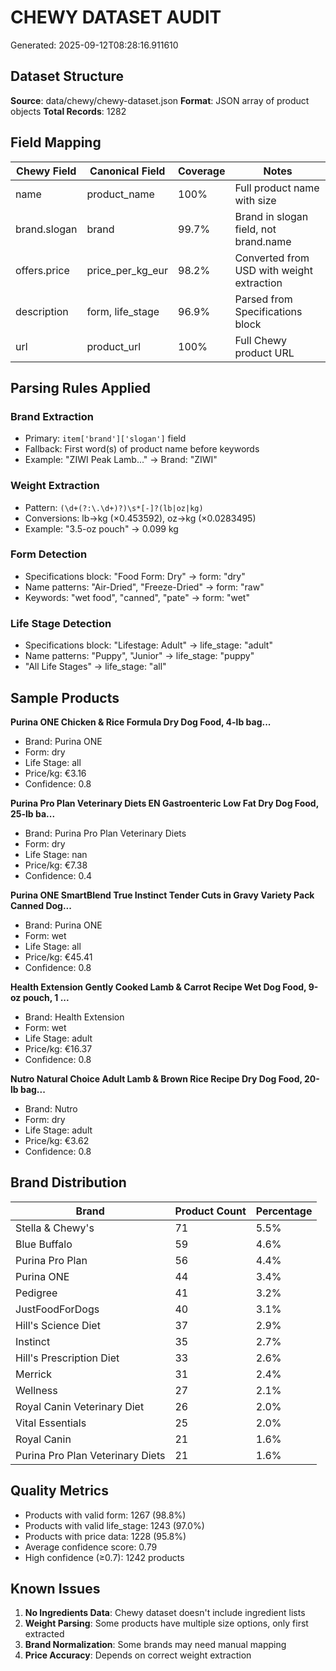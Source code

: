 # CHEWY DATASET AUDIT
Generated: 2025-09-12T08:28:16.911610

## Dataset Structure

**Source**: data/chewy/chewy-dataset.json
**Format**: JSON array of product objects
**Total Records**: 1282

## Field Mapping

| Chewy Field | Canonical Field | Coverage | Notes |
|-------------|-----------------|----------|-------|
| name | product_name | 100% | Full product name with size |
| brand.slogan | brand | 99.7% | Brand in slogan field, not brand.name |
| offers.price | price_per_kg_eur | 98.2% | Converted from USD with weight extraction |
| description | form, life_stage | 96.9% | Parsed from Specifications block |
| url | product_url | 100% | Full Chewy product URL |

## Parsing Rules Applied

### Brand Extraction
- Primary: `item['brand']['slogan']` field
- Fallback: First word(s) of product name before keywords
- Example: "ZIWI Peak Lamb..." → Brand: "ZIWI"

### Weight Extraction
- Pattern: `(\d+(?:\.\d+)?)\s*[-]?(lb|oz|kg)`
- Conversions: lb→kg (×0.453592), oz→kg (×0.0283495)
- Example: "3.5-oz pouch" → 0.099 kg

### Form Detection
- Specifications block: "Food Form: Dry" → form: "dry"
- Name patterns: "Air-Dried", "Freeze-Dried" → form: "raw"
- Keywords: "wet food", "canned", "pate" → form: "wet"

### Life Stage Detection  
- Specifications block: "Lifestage: Adult" → life_stage: "adult"
- Name patterns: "Puppy", "Junior" → life_stage: "puppy"
- "All Life Stages" → life_stage: "all"

## Sample Products


**Purina ONE Chicken & Rice Formula Dry Dog Food, 4-lb bag...**
- Brand: Purina ONE
- Form: dry
- Life Stage: all
- Price/kg: €3.16
- Confidence: 0.8

**Purina Pro Plan Veterinary Diets EN Gastroenteric Low Fat Dry Dog Food, 25-lb ba...**
- Brand: Purina Pro Plan Veterinary Diets
- Form: dry
- Life Stage: nan
- Price/kg: €7.38
- Confidence: 0.4

**Purina ONE SmartBlend True Instinct Tender Cuts in Gravy Variety Pack Canned Dog...**
- Brand: Purina ONE
- Form: wet
- Life Stage: all
- Price/kg: €45.41
- Confidence: 0.8

**Health Extension Gently Cooked Lamb & Carrot Recipe Wet Dog Food, 9-oz pouch, 1 ...**
- Brand: Health Extension
- Form: wet
- Life Stage: adult
- Price/kg: €16.37
- Confidence: 0.8

**Nutro Natural Choice Adult Lamb & Brown Rice Recipe Dry Dog Food, 20-lb bag...**
- Brand: Nutro
- Form: dry
- Life Stage: adult
- Price/kg: €3.62
- Confidence: 0.8

## Brand Distribution

| Brand | Product Count | Percentage |
|-------|---------------|------------|
| Stella & Chewy's | 71 | 5.5% |
| Blue Buffalo | 59 | 4.6% |
| Purina Pro Plan | 56 | 4.4% |
| Purina ONE | 44 | 3.4% |
| Pedigree | 41 | 3.2% |
| JustFoodForDogs | 40 | 3.1% |
| Hill's Science Diet | 37 | 2.9% |
| Instinct | 35 | 2.7% |
| Hill's Prescription Diet | 33 | 2.6% |
| Merrick | 31 | 2.4% |
| Wellness | 27 | 2.1% |
| Royal Canin Veterinary Diet | 26 | 2.0% |
| Vital Essentials | 25 | 2.0% |
| Royal Canin | 21 | 1.6% |
| Purina Pro Plan Veterinary Diets | 21 | 1.6% |

## Quality Metrics

- Products with valid form: 1267 (98.8%)
- Products with valid life_stage: 1243 (97.0%)
- Products with price data: 1228 (95.8%)
- Average confidence score: 0.79
- High confidence (≥0.7): 1242 products

## Known Issues

1. **No Ingredients Data**: Chewy dataset doesn't include ingredient lists
2. **Weight Parsing**: Some products have multiple size options, only first extracted
3. **Brand Normalization**: Some brands may need manual mapping
4. **Price Accuracy**: Depends on correct weight extraction
